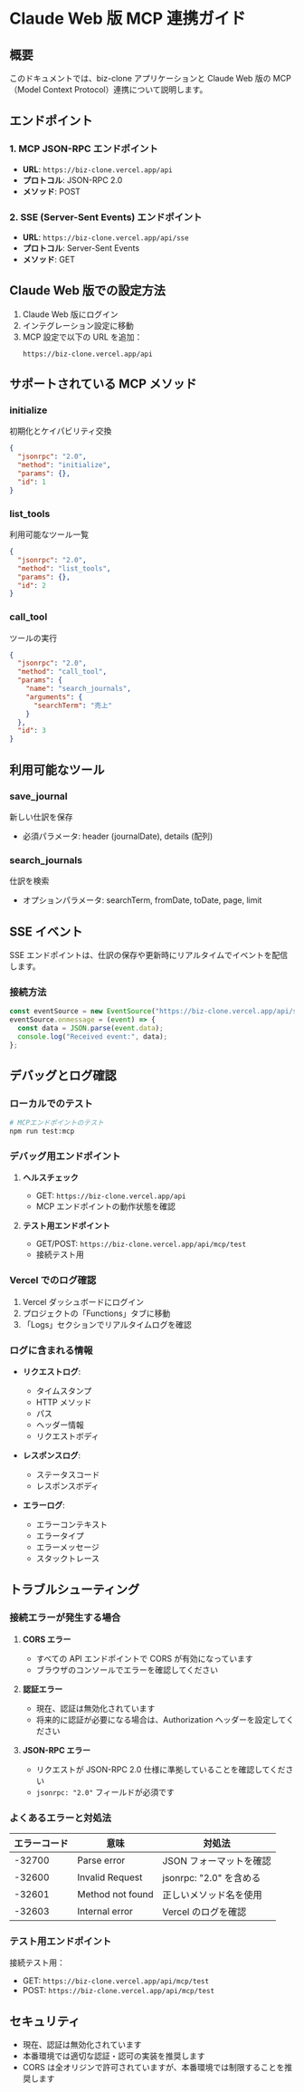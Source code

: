 # Claude Web 版 MCP 連携ガイド

## 概要

このドキュメントでは、biz-clone アプリケーションと Claude Web 版の MCP（Model Context Protocol）連携について説明します。

## エンドポイント

### 1. MCP JSON-RPC エンドポイント

- **URL**: `https://biz-clone.vercel.app/api`
- **プロトコル**: JSON-RPC 2.0
- **メソッド**: POST

### 2. SSE (Server-Sent Events) エンドポイント

- **URL**: `https://biz-clone.vercel.app/api/sse`
- **プロトコル**: Server-Sent Events
- **メソッド**: GET

## Claude Web 版での設定方法

1. Claude Web 版にログイン
2. インテグレーション設定に移動
3. MCP 設定で以下の URL を追加：
   ```
   https://biz-clone.vercel.app/api
   ```

## サポートされている MCP メソッド

### initialize

初期化とケイパビリティ交換

```json
{
  "jsonrpc": "2.0",
  "method": "initialize",
  "params": {},
  "id": 1
}
```

### list_tools

利用可能なツール一覧

```json
{
  "jsonrpc": "2.0",
  "method": "list_tools",
  "params": {},
  "id": 2
}
```

### call_tool

ツールの実行

```json
{
  "jsonrpc": "2.0",
  "method": "call_tool",
  "params": {
    "name": "search_journals",
    "arguments": {
      "searchTerm": "売上"
    }
  },
  "id": 3
}
```

## 利用可能なツール

### save_journal

新しい仕訳を保存

- 必須パラメータ: header (journalDate), details (配列)

### search_journals

仕訳を検索

- オプションパラメータ: searchTerm, fromDate, toDate, page, limit

## SSE イベント

SSE エンドポイントは、仕訳の保存や更新時にリアルタイムでイベントを配信します。

### 接続方法

```javascript
const eventSource = new EventSource("https://biz-clone.vercel.app/api/sse");
eventSource.onmessage = (event) => {
  const data = JSON.parse(event.data);
  console.log("Received event:", data);
};
```

## デバッグとログ確認

### ローカルでのテスト

```bash
# MCPエンドポイントのテスト
npm run test:mcp
```

### デバッグ用エンドポイント

1. **ヘルスチェック**

   - GET: `https://biz-clone.vercel.app/api`
   - MCP エンドポイントの動作状態を確認

2. **テスト用エンドポイント**
   - GET/POST: `https://biz-clone.vercel.app/api/mcp/test`
   - 接続テスト用

### Vercel でのログ確認

1. Vercel ダッシュボードにログイン
2. プロジェクトの「Functions」タブに移動
3. 「Logs」セクションでリアルタイムログを確認

### ログに含まれる情報

- **リクエストログ**:

  - タイムスタンプ
  - HTTP メソッド
  - パス
  - ヘッダー情報
  - リクエストボディ

- **レスポンスログ**:

  - ステータスコード
  - レスポンスボディ

- **エラーログ**:
  - エラーコンテキスト
  - エラータイプ
  - エラーメッセージ
  - スタックトレース

## トラブルシューティング

### 接続エラーが発生する場合

1. **CORS エラー**

   - すべての API エンドポイントで CORS が有効になっています
   - ブラウザのコンソールでエラーを確認してください

2. **認証エラー**

   - 現在、認証は無効化されています
   - 将来的に認証が必要になる場合は、Authorization ヘッダーを設定してください

3. **JSON-RPC エラー**
   - リクエストが JSON-RPC 2.0 仕様に準拠していることを確認してください
   - `jsonrpc: "2.0"` フィールドが必須です

### よくあるエラーと対処法

| エラーコード | 意味             | 対処法                  |
| ------------ | ---------------- | ----------------------- |
| -32700       | Parse error      | JSON フォーマットを確認 |
| -32600       | Invalid Request  | jsonrpc: "2.0" を含める |
| -32601       | Method not found | 正しいメソッド名を使用  |
| -32603       | Internal error   | Vercel のログを確認     |

### テスト用エンドポイント

接続テスト用：

- GET: `https://biz-clone.vercel.app/api/mcp/test`
- POST: `https://biz-clone.vercel.app/api/mcp/test`

## セキュリティ

- 現在、認証は無効化されています
- 本番環境では適切な認証・認可の実装を推奨します
- CORS は全オリジンで許可されていますが、本番環境では制限することを推奨します
